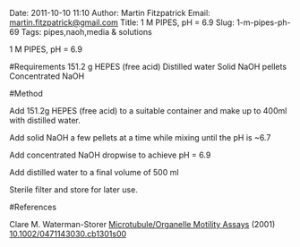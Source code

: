 Date: 2011-10-10 11:10
Author: Martin Fitzpatrick
Email: martin.fitzpatrick@gmail.com
Title: 1 M PIPES, pH = 6.9
Slug: 1-m-pipes-ph-69
Tags: pipes,naoh,media &amp; solutions

1 M PIPES, pH = 6.9





#Requirements
151.2 g HEPES (free acid)
Distilled water
Solid NaOH pellets  Concentrated NaOH


#Method

Add 151.2g HEPES (free acid) to a suitable container and make up to 400ml with distilled water.



Add solid NaOH a few pellets at a time while mixing until the pH is ~6.7



Add concentrated NaOH dropwise to achieve pH = 6.9



Add distilled water to a final volume of 500 ml



Sterile filter and store for later use.





#References


Clare M. Waterman-Storer [Microtubule/Organelle Motility Assays](http://dx.doi.org/10.1002/0471143030.cb1301s00)  (2001)
[10.1002/0471143030.cb1301s00](http://dx.doi.org/10.1002/0471143030.cb1301s00)





